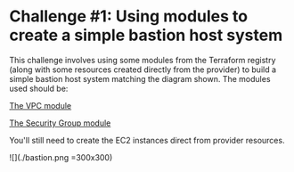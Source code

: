 # Challenge #1: Using modules to create a simple bastion host system

This challenge involves using some modules from the Terraform registry (along with some resources created directly from the provider) to build a simple bastion host system matching the diagram shown.  The modules used should be:

[The VPC module](https://registry.terraform.io/modules/terraform-aws-modules/vpc/aws/2.17.0) 

[The Security Group module](https://registry.terraform.io/modules/terraform-aws-modules/security-group/aws/3.1.0)

You'll still need to create the EC2 instances direct from provider resources.

![](./bastion.png =300x300)